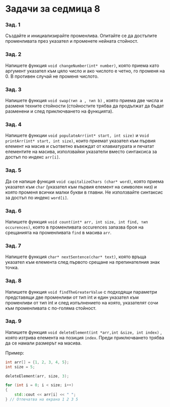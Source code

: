 # Задачи за седмица 8

### Зад. 1

Създайте и инициализирайте променлива. Опитайте се да достъпите променливата през указател и променете нейната стойност.

### Зад. 2

Напишете функция `void changeNumber(int* number)`, която приема като аргумент указател към цяло число и ако числото е четно, го променя на 0. В противен случай не променя числото.

### Зад. 3

Напишете функция `void swap(тип а , тип b)` , която приема две числа и разменя техните стойности (стойностите трябва да продължат да бъдат разменени и след приключването на функцията).

### Зад. 4

Напишете функции `void populateArr(int* start, int size)` и v`oid printArr(int* start, int size)`, които приемат указател към първия елемент на масив и съответно въвеждат от клавиатурата и печатат елементите на масива, използвайки указатели вместо синтаксиса за достъп по индекс `arr[i]`.

### Зад. 5

Да се напише функция `void capitalizeChars (char* word)`, която приема указател към `char` (указател към първия елемент на символен низ) и която променя всички малки букви в главни. Не използвайте синтаксис за достъп по индекс `word[i]`.

### Зад. 6

Напишете функция `void count(int* arr, int size, int find, тип occurences)`, която в променливата occurences запазва броя на срещанията на променливата `find` в масива `arr`.

### Зад. 7

Напишете функция `char* nextSentence(char* text)`, която връща указател към елемента след първото срещане на препинателния знак точка.

### Зад. 8

Напишете функция `void findTheGreaterValue` с подходящи параметри представящи две променливи от тип int и един указател към променливи от тип int и след изпълнението на която, указателят сочи към променливата с по-голяма стойност.


### Зад. 9

Напишете функция `void deleteElement(int *arr,int &size, int index)` , която изтрива елемента на позиция `index`. Преди приключването трябва да се намали размерът на масива.

Пример:

```c++
int arr[] = {1, 2, 3, 4, 5};
int size = 5;

deleteElement(arr, size, 3);

for (int i = 0; i < size; i++)
{
    std::cout << arr[i] << " ";
} // Отпечатва на екрана 1 2 3 5
```